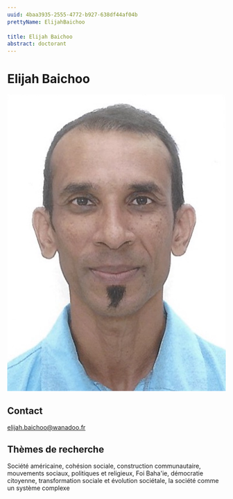```yaml
---
uuid: 4baa3935-2555-4772-b927-638df44af04b
prettyName: ElijahBaichoo

title: Elijah Baichoo
abstract: doctorant
---
```


# Elijah Baichoo
![small](Baichoo_Elijah.jpg)

## Contact

 elijah.baichoo@wanadoo.fr

## Thèmes de recherche

 Société américaine, cohésion sociale, construction communautaire, mouvements sociaux, politiques et religieux, Foi Baha'ie, démocratie citoyenne, transformation sociale et évolution sociétale, la société comme un système complexe

